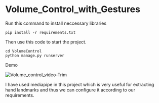 # Volume_Control_with_Gestures

Run this command to install neccessary libraries
<br>
```
pip install -r requirements.txt
```
Then use this code to start the project.
```
cd VolumeControl
python manage.py runserver
```

Demo

![Volume_control_video-Trim](https://github.com/Adinp1213/Volume_Control_with_Gestures/assets/127317650/3d9b9644-709b-42f6-9e76-932b97f70f73)

I have used mediapipe in this project which is very useful for extracting hand landmarks and thus we can configure it according to our requirements.
